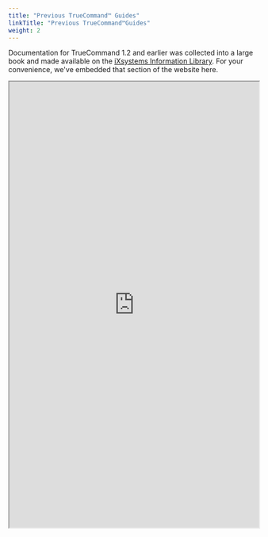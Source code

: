 ```yaml
---
title: "Previous TrueCommand™ Guides"
linkTitle: "Previous TrueCommand™Guides"
weight: 2
---
```


Documentation for TrueCommand 1.2 and earlier was collected into a large book and made available on the [iXsystems Information Library](https://www.ixsystems.com/blog/knowledgebase_category/truecommand/).
For your convenience, we've embedded that section of the website here.

<iframe src="https://ixsystems.com/documentation/truecommand" width="100%" height="900"></iframe>
